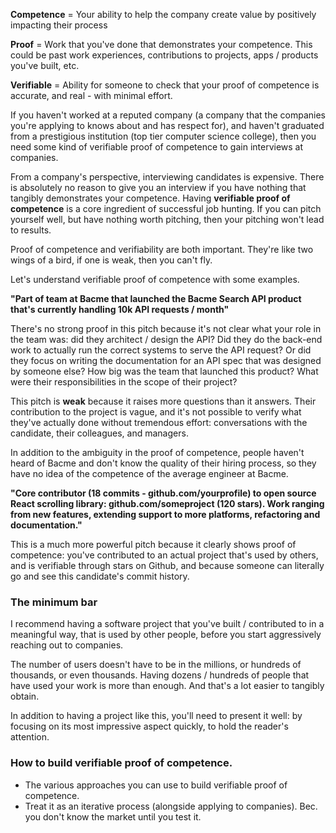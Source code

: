 **Competence**  = Your ability to help the company create value by positively impacting their process 

**Proof** = Work that you've done that demonstrates your competence. This could be past work experiences, contributions to projects, apps / products you've built, etc.

**Verifiable** = Ability for someone to check that your proof of competence is accurate, and real - with minimal effort.

If you haven't worked at a reputed company (a company that the companies you're applying to knows about and has respect for), and haven't graduated from a prestigious institution (top tier computer science college), then you need some kind of verifiable proof of competence to gain interviews at companies. 

From a company's perspective, interviewing candidates is expensive. There is absolutely no reason to give you an interview if you have nothing that tangibly demonstrates your competence. Having **verifiable proof of competence** is a core ingredient of successful job hunting. If you can pitch yourself well, but have nothing worth pitching, then your pitching won't lead to results.

Proof of competence and verifiability are both important. They're like two wings of a bird, if one is weak, then you can't fly.

Let's understand verifiable proof of competence with some examples.

**"Part of team at Bacme that launched the Bacme Search API product that's currently handling 10k API requests / month"**

There's no strong proof in this pitch because it's not clear what your role in the team was: did they architect / design the API? Did they do the back-end work to actually run the correct systems to serve the API request? Or did they focus on writing the documentation for an API spec that was designed by someone else? How big was the team that launched this product? What were their responsibilities in the scope of their project?

This pitch is **weak** because it raises more questions than it answers. Their contribution to the project is vague, and it's not possible to verify what they've actually done without tremendous effort: conversations with the candidate, their colleagues, and managers.

In addition to the ambiguity in the proof of competence, people haven't heard of Bacme and don't know the quality of their hiring process, so they have no idea of the competence of the average engineer at Bacme.

**"Core contributor (18 commits - github.com/yourprofile) to open source React scrolling library: github.com/someproject (120 stars). Work ranging from new features, extending support to more platforms, refactoring and documentation."**

This is a much more powerful pitch because it clearly shows proof of competence: you've contributed to an actual project that's used by others, and is verifiable through stars on Github, and because someone can literally go and see this candidate's commit history.

### The minimum bar

I recommend having a software project that you've built / contributed to in a meaningful way, that is used by other people, before you start aggressively reaching out to companies.

The number of users doesn't have to be in the millions, or hundreds of thousands, or even thousands. Having dozens / hundreds of people that have used your work is more than enough. And that's a lot easier to tangibly obtain.

In addition to having a project like this, you'll need to present it well: by focusing on its most impressive aspect quickly, to hold the reader's attention.

### How to build verifiable proof of competence.

- The various approaches you can use to build verifiable proof of competence.
- Treat it as an iterative process (alongside applying to companies). Bec. you don't know the market until you test it. 

### 


